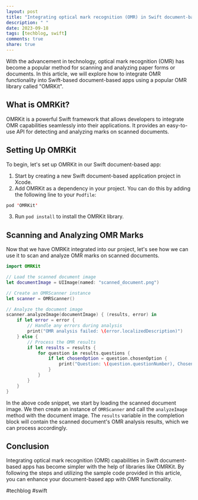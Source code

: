 ```yaml
---
layout: post
title: "Integrating optical mark recognition (OMR) in Swift document-based apps"
description: " "
date: 2023-09-18
tags: [techblog, swift]
comments: true
share: true
---
```


With the advancement in technology, optical mark recognition (OMR) has become a popular method for scanning and analyzing paper forms or documents. In this article, we will explore how to integrate OMR functionality into Swift-based document-based apps using a popular OMR library called "OMRKit". 

## What is OMRKit?

OMRKit is a powerful Swift framework that allows developers to integrate OMR capabilities seamlessly into their applications. It provides an easy-to-use API for detecting and analyzing marks on scanned documents. 

## Setting Up OMRKit

To begin, let's set up OMRKit in our Swift document-based app:

1. Start by creating a new Swift document-based application project in Xcode.
2. Add OMRKit as a dependency in your project. You can do this by adding the following line to your `Podfile`:

```swift
pod 'OMRKit'
```

3. Run `pod install` to install the OMRKit library.

## Scanning and Analyzing OMR Marks

Now that we have OMRKit integrated into our project, let's see how we can use it to scan and analyze OMR marks on scanned documents.

```swift
import OMRKit

// Load the scanned document image
let documentImage = UIImage(named: "scanned_document.png")

// Create an OMRScanner instance
let scanner = OMRScanner()

// Analyze the document image
scanner.analyzeImage(documentImage) { (results, error) in
    if let error = error {
        // Handle any errors during analysis
        print("OMR analysis failed: \(error.localizedDescription)")
    } else {
        // Process the OMR results
        if let results = results {
            for question in results.questions {
                if let chosenOption = question.chosenOption {
                    print("Question: \(question.questionNumber), Chosen Option: \(chosenOption)")
                }
            }
        }
    }
}
```

In the above code snippet, we start by loading the scanned document image. We then create an instance of `OMRScanner` and call the `analyzeImage` method with the document image. The `results` variable in the completion block will contain the scanned document's OMR analysis results, which we can process accordingly.

## Conclusion

Integrating optical mark recognition (OMR) capabilities in Swift document-based apps has become simpler with the help of libraries like OMRKit. By following the steps and utilizing the sample code provided in this article, you can enhance your document-based app with OMR functionality.

#techblog #swift